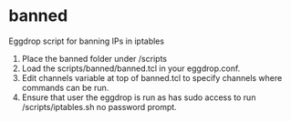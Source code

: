 banned
======

Eggdrop script for banning IPs in iptables

1. Place the banned folder under <eggdrop path>/scripts
2. Load the scripts/banned/banned.tcl in your eggdrop.conf.
2. Edit channels variable at top of banned.tcl to specify channels
   where commands can be run.
3. Ensure that user the eggdrop is run as has sudo access to run 
   <eggdrop path>/scripts/iptables.sh no password prompt.
